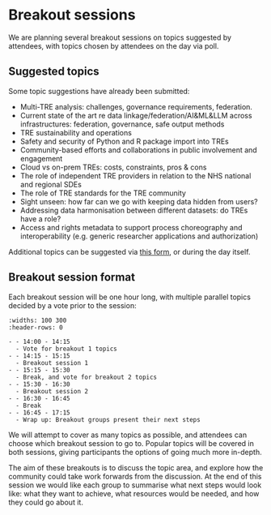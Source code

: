 # Breakout sessions

We are planning several breakout sessions on topics suggested by attendees, with topics chosen by attendees on the day via poll.

## Suggested topics

Some topic suggestions have already been submitted:

- Multi-TRE analysis: challenges, governance requirements, federation.
- Current state of the art re data linkage/federation/AI&ML&LLM across infrastructures: federation, governance, safe output methods
- TRE sustainability and operations
- Safety and security of Python and R package import into TREs
- Community-based efforts and collaborations in public involvement and engagement
- Cloud vs on-prem TREs: costs, constraints, pros & cons
- The role of independent TRE providers in relation to the NHS national and regional SDEs
- The role of TRE standards for the TRE community
- Sight unseen: how far can we go with keeping data hidden from users? 
- Addressing data harmonisation between different datasets: do TREs have a role?
- Access and rights metadata to support process choreography and interoperability (e.g. generic researcher applications and authorization)

Additional topics can be suggested via [this form](https://docs.google.com/forms/d/e/1FAIpQLSes2N38KjElxgfXXDUEVBeQ5g8qvneQS9Gr4alZki5s_4RRew/viewform?usp=sf_link), or during the day itself.

## Breakout session format

Each breakout session will be one hour long, with multiple parallel topics decided by a vote prior to the session:

```{list-table}
:widths: 100 300
:header-rows: 0

- - 14:00 - 14:15
  - Vote for breakout 1 topics
- - 14:15 - 15:15
  - Breakout session 1
- - 15:15 - 15:30
  - Break, and vote for breakout 2 topics
- - 15:30 - 16:30
  - Breakout session 2
- - 16:30 - 16:45
  - Break
- - 16:45 - 17:15
  - Wrap up: Breakout groups present their next steps
```

We will attempt to cover as many topics as possible, and attendees can choose which breakout session to go to.
Popular topics will be covered in both sessions, giving participants the options of going much more in-depth.

The aim of these breakouts is to discuss the topic area, and explore how the community could take work forwards from the discussion. 
At the end of this session we would like each group to summarise what next steps would look like: what they want to achieve, what resources would be needed, and how they could go about it.
